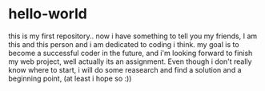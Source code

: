 # hello-world
this is my first repository..
now i have something to tell you my friends, I am this and this person and i am dedicated to coding i think. my goal is to become a successful coder in the future, and i'm looking forward to finish my web project, well actually its an assignment. Even though i don't really know where to start, i will do some reasearch and find a solution and a beginning point, (at least i hope so :))
